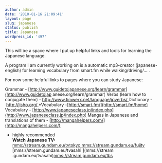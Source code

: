 ```yaml
---
author: admin
date: '2010-01-16 21:09:41'
layout: page
slug: japanese
status: publish
title: Japanese
wordpress_id: '497'
---
```


This will be a space where I put up helpful links and tools for learning the
Japanese language.

A program I am currently working on is a automatic mp3-creator (japanese-
english) for learning vocabulary from smart.fm while walking/driving/... .

For now some helpful links to pages where you can study Japanese:

Grammar - [http://www.guidetojapanese.org/learn/grammar](http://www.guidetojap
anese.org/learn/grammar) Verbs (learn how to conjugate them) -
[http://www.timwerx.net/language/jpverbs/
](http://www.timwerx.net/language/jpverbs/) Dictionary - [http://jisho.org/
](http://jisho.org/) *Vocabulary -[http://smart.fm/](http://smart.fm/home)
Vocabulary -
[http://www.japaneseclass.jp/index.php](http://www.japaneseclass.jp/index.php)
Mangas in Japanese and translations of them -
[http://mangahelpers.com/](http://mangahelpers.com/)

* highly recommended  
**Watch Japanese TV:**  
[mms://stream.gundam.eu/tvtokyo
](mms://stream.gundam.eu/tvtokyo)[mms://stream.gundam.eu/fujitv
](mms://stream.gundam.eu/fujitv)[mms://stream.gundam.eu/tvasahi ](mms://stream
.gundam.eu/tvasahi)[mms://stream.gundam.eu/tbs](mms://stream.gundam.eu/tbs)


